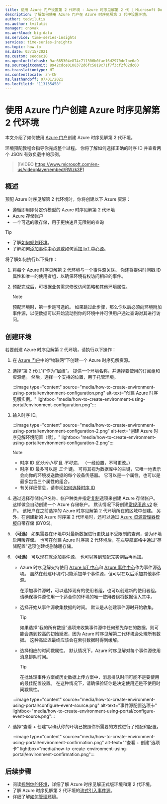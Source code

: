 ```yaml
---
title: 使用 Azure 门户设置第 2 代环境 - Azure 时序见解第 2 代 | Microsoft Docs
description: 了解如何使用 Azure 门户在 Azure 时序见解第 2 代中设置环境。
author: tedvilutis
ms.author: tvilutis
manager: cnovak
ms.workload: big-data
ms.service: time-series-insights
services: time-series-insights
ms.topic: how-to
ms.date: 03/15/2021
ms.custom: seodec18
ms.openlocfilehash: 9ac665304e874c711306b0fae16d2970de7be6a9
ms.sourcegitcommit: 8942cdce0108372d6fc5819c71f7f3cf2f02dc60
ms.translationtype: HT
ms.contentlocale: zh-CN
ms.lasthandoff: 07/01/2021
ms.locfileid: "113135458"
---
```

# <a name="create-an-azure-time-series-insights-gen2-environment-using-the-azure-portal"></a>使用 Azure 门户创建 Azure 时序见解第 2 代环境

本文介绍了如何使用 [Azure 门户](https://portal.azure.com/)创建 Azure 时序见解第 2 代环境。

环境预配教程会指导你完成整个过程。 你将了解如何选择正确的时序 ID 并查看两个 JSON 有效负载中的示例。</br>

> [!VIDEO https://www.microsoft.com/en-us/videoplayer/embed/RWzk3P]

## <a name="overview"></a>概述

预配 Azure 时序见解第 2 代环境时，你将创建以下 Azure 资源：

* 遵循即用即付定价模型的 Azure 时序见解第 2 代环境
* Azure 存储帐户
* 一个可选的暖存储，用于更快速且无限制的查询

> [!TIP]
>
> * 了解[如何规划环境](./how-to-plan-your-environment.md)。
> * 了解如何[添加事件中心源](./how-to-ingest-data-event-hub.md)或如何[添加 IoT 中心源](./how-to-ingest-data-iot-hub.md)。

将了解如何执行以下操作：

1. 将每个 Azure 时序见解第 2 代环境与一个事件源关联。 你还将提供时间戳 ID 属性和唯一的使用者组，以确保环境有权访问相应的事件。

1. 预配完成后，可根据业务需求修改访问策略和其他环境属性。

   > [!NOTE]
   > 预配环境时，第一步是可选的。 如果跳过此步骤，那么你以后必须向环境附加事件源，以便数据可以开始流动到你的环境中并可供用户通过查询对其进行访问。

## <a name="create-the-environment"></a>创建环境

若要创建 Azure 时序见解第 2 代环境，请执行以下操作：

1. 在 [Azure 门户](https://portal.azure.com/)中的“物联网”下创建一个 Azure 时序见解资源。

1. 选择“第 2 代(L1)”作为“层级”。 提供一个环境名称，并选择要使用的订阅组和资源组。 然后，选择一个支持的位置，用于托管环境。

   :::image type="content" source="media/how-to-create-environment-using-portal/environment-configuration.png" alt-text="创建 Azure 时序见解实例。" lightbox="media/how-to-create-environment-using-portal/environment-configuration.png":::

1. 输入时序 ID。

   :::image type="content" source="media/how-to-create-environment-using-portal/environment-configuration-2.png" alt-text="创建 Azure 时序见解环境配置（续）。" lightbox="media/how-to-create-environment-using-portal/environment-configuration-2.png":::

   > [!NOTE]
   >
   > * 时序 ID *区分大小写* 且 *不可变*。 （一经设置，不可更改。）
   > * 时序 ID 最多可以是 *三个* 键。 可将其视为数据库中的主键，它唯一地表示会向你的环境发送数据的每个设备传感器。 它可以是一个属性，也可以是最多包含三个属性的组合。
   > * 有关详细信息，请参阅[如何选择时序 ID](./how-to-select-tsid.md)

1. 通过选择存储帐户名称、帐户种类并指定[复制](../storage/common/redundancy-migration.md?tabs=portal)选项来创建 Azure 存储帐户。 这样做会自动创建一个 Azure 存储帐户。 默认情况下将创建[常规用途 v2](../storage/common/storage-account-overview.md) 帐户。 该帐户在之前选择的 Azure 时序见解第 2 代环境所在的区域中创建。
另外，在创建新的 Azure 时序第 2 代环境时，还可以通过 [Azure 资源管理器模板](./time-series-insights-manage-resources-using-azure-resource-manager-template.md)自带存储 (BYOS)。

1. **（可选）** 如果需要在环境中对最新数据进行更快且不受限制的查询，请为环境启用暖存储。 也可在创建 Azure 时序第 2 代环境后，在左导航窗格中通过“存储配置”选项创建或删除暖存储。

1. **（可选）** 可以现在就添加事件源， 也可以等到预配完实例后再添加。

   * Azure 时序见解支持使用 [Azure IoT 中心](./how-to-ingest-data-iot-hub.md)和 [Azure 事件中心](./how-to-ingest-data-event-hub.md)作为事件源选项。 虽然在创建环境时只能添加单个事件源，但可以在以后添加其他事件源。

     在添加事件源时，可以选择现有的使用者组，也可以创建新的使用者组。 请确保事件源使用一个适合你的环境的唯一使用者组将数据读入其中。

   * 选择开始从事件源收集数据的时间。 默认是从创建事件源时开始收集。

     > [!TIP]
     > 如果选择“我的所有数据”选项来收集事件源中任何预先存在的数据，则可能会遇到较高的初始延迟，因为 Azure 时序见解第二代环境会处理所有数据。 这种高延迟最终应该会在索引数据时得到缓解。

   * 选择相应的时间戳属性。 默认情况下，Azure 时序见解对每个事件源使用消息排队时间。

     > [!TIP]
     > 在批处理事件方案或历史数据上传方案中，消息排队时间可能不是要使用的最佳配置设置。 在这种情况下，请确保验证你是决定使用还是不使用时间戳属性。

   :::image type="content" source="media/how-to-create-environment-using-portal/configure-event-source.png" alt-text="事件源配置选项卡" lightbox="media/how-to-create-environment-using-portal/configure-event-source.png":::

1. 选择“查看 + 创建”以确认你的环境已按照你所需要的方式进行了预配和配置。

    :::image type="content" source="media/how-to-create-environment-using-portal/environment-confirmation.png" alt-text="“查看 + 创建”选项卡" lightbox="media/how-to-create-environment-using-portal/environment-confirmation.png":::

## <a name="next-steps"></a>后续步骤

* 阅读[规划你的环境](./how-to-plan-your-environment.md)，详细了解 Azure 时序见解正式版环境和第 2 代环境。
* 了解 Azure 时序见解第 2 代环境的[流式引入事件源](./concepts-streaming-ingestion-event-sources.md)。
* 详细了解[如何管理环境](./how-to-provision-manage.md)。
